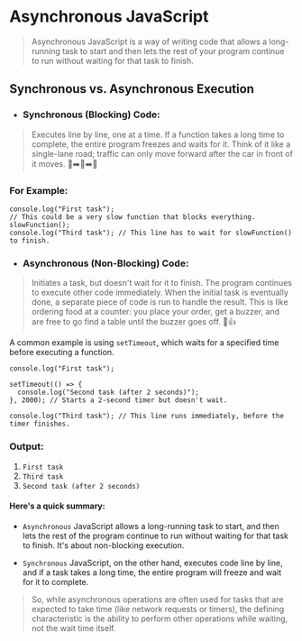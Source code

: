 # Asynchronous JavaScript

> Asynchronous JavaScript is a way of writing code that allows a long-running task to start and then lets the rest of your program continue to run without waiting for that task to finish.

## Synchronous vs. Asynchronous Execution

 - ### Synchronous (Blocking) Code: 

> Executes line by line, one at a time. If a function takes a long time to complete, the entire program freezes and waits for it. Think of it like a single-lane road; traffic can only move forward after the car in front of it moves. 🚗➡️🚗➡️🚗

### For Example:

```
console.log("First task");
// This could be a very slow function that blocks everything.
slowFunction();
console.log("Third task"); // This line has to wait for slowFunction() to finish.
```

- ### Asynchronous (Non-Blocking) Code: 
>Initiates a task, but doesn't wait for it to finish. The program continues to execute other code immediately. When the initial task is eventually done, a separate piece of code is run to handle the result. This is like ordering food at a counter: you place your order, get a buzzer, and are free to go find a table until the buzzer goes off. 🍔👍

A common example is using `setTimeout`, which waits for a specified time before executing a function.

```
console.log("First task");

setTimeout(() => {
  console.log("Second task (after 2 seconds)");
}, 2000); // Starts a 2-second timer but doesn't wait.

console.log("Third task"); // This line runs immediately, before the timer finishes.
```

### Output:

1. `First task`
2. `Third task`
3. `Second task (after 2 seconds)`

#### Here's a quick summary:

- `Asynchronous` JavaScript allows a long-running task to start, and then lets the rest of the program continue to run without waiting for that task to finish. It's about non-blocking execution.

- `Synchronous` JavaScript, on the other hand, executes code line by line, and if a task takes a long time, the entire program will freeze and wait for it to complete.

> So, while asynchronous operations are often used for tasks that are expected to take time (like network requests or timers), the defining characteristic is the ability to perform other operations while waiting, not the wait time itself.